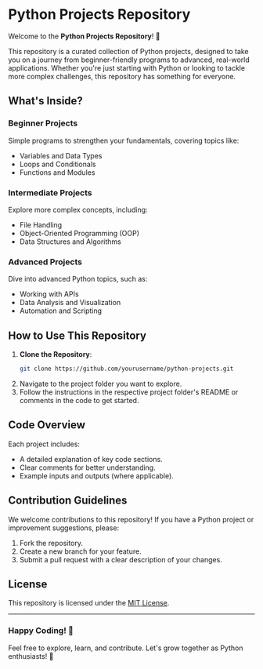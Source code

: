 # Python Projects Repository

Welcome to the **Python Projects Repository**! 🚀

This repository is a curated collection of Python projects, designed to take you on a journey from beginner-friendly programs to advanced, real-world applications. Whether you're just starting with Python or looking to tackle more complex challenges, this repository has something for everyone.

## What's Inside?

### Beginner Projects
Simple programs to strengthen your fundamentals, covering topics like:
- Variables and Data Types
- Loops and Conditionals
- Functions and Modules

### Intermediate Projects
Explore more complex concepts, including:
- File Handling
- Object-Oriented Programming (OOP)
- Data Structures and Algorithms

### Advanced Projects
Dive into advanced Python topics, such as:
- Working with APIs
- Data Analysis and Visualization
- Automation and Scripting

## How to Use This Repository
1. **Clone the Repository**:
   ```bash
   git clone https://github.com/yourusername/python-projects.git
   ```
2. Navigate to the project folder you want to explore.
3. Follow the instructions in the respective project folder's README or comments in the code to get started.

## Code Overview
Each project includes:
- A detailed explanation of key code sections.
- Clear comments for better understanding.
- Example inputs and outputs (where applicable).

## Contribution Guidelines
We welcome contributions to this repository! If you have a Python project or improvement suggestions, please:
1. Fork the repository.
2. Create a new branch for your feature.
3. Submit a pull request with a clear description of your changes.

## License
This repository is licensed under the [MIT License](LICENSE).

---

### Happy Coding! 🌟
Feel free to explore, learn, and contribute. Let's grow together as Python enthusiasts! 🐍
